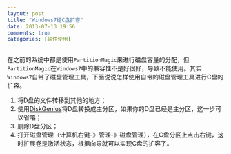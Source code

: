 ```yaml
---
layout: post
title: "Windows7给C盘扩容"
date: 2013-07-13 19:56
comments: true
categories: [软件使用]
---
```


在之前的系统中都是使用`PartitionMagic`来进行磁盘容量的分配，但`PartitionMagic`在`Windows7`中的兼容性不是好很好，导致不能使用。其实`Windows7`自带了磁盘管理工具，下面说说怎样使用自带的磁盘管理工具进行C盘的扩容。

1. 将D盘的文件转移到其他的地方；
1. 使用[DiskGenius](http://www.diskgenius.cn/)将D盘转换成主分区，如果你的D盘已经是主分区，这一步可以省略；
1. 删除D盘分区；
1. 打开磁盘管理（计算机右键-》管理-》磁盘管理），在C盘分区上点击右键，这时扩展卷是激活状态，根据向导就可以实现C盘的扩容了。